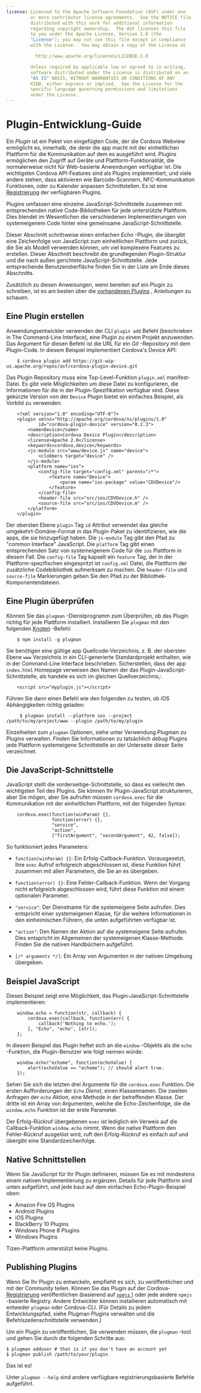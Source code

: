 ```yaml
---
license: Licensed to the Apache Software Foundation (ASF) under one
         or more contributor license agreements.  See the NOTICE file
         distributed with this work for additional information
         regarding copyright ownership.  The ASF licenses this file
         to you under the Apache License, Version 2.0 (the
         "License"); you may not use this file except in compliance
         with the License.  You may obtain a copy of the License at

           http://www.apache.org/licenses/LICENSE-2.0

         Unless required by applicable law or agreed to in writing,
         software distributed under the License is distributed on an
         "AS IS" BASIS, WITHOUT WARRANTIES OR CONDITIONS OF ANY
         KIND, either express or implied.  See the License for the
         specific language governing permissions and limitations
         under the License.
---
```


# Plugin-Entwicklung-Guide

Ein *Plugin* ist ein Paket von eingefügten Code, der die Cordova Webview ermöglicht es, innerhalb, die derer die app macht mit der einheitlichen Plattform für die Kommunikation auf dem es ausgeführt wird. Plugins ermöglichen den Zugriff auf Geräte und Plattform-Funktionalität, die normalerweise nicht für Web-basierte Anwendungen verfügbar ist. Die wichtigsten Cordova API-Features sind als Plugins implementiert, und viele andere stehen, dass aktivieren wie Barcode-Scannern, NFC-Kommunikation Funktionen, oder zu Kalender anpassen Schnittstellen. Es ist eine [Registrierung][1] der verfügbaren Plugins.

 [1]: http://plugins.cordova.io

Plugins umfassen eine einzelne JavaScript-Schnittstelle zusammen mit entsprechenden native Code-Bibliotheken für jede unterstützte Plattform. Dies blendet im Wesentlichen die verschiedenen Implementierungen von systemeigenem Code hinter eine gemeinsame JavaScript-Schnittstelle.

Dieser Abschnitt schrittweise einen einfachen *Echo* -Plugin, die übergibt eine Zeichenfolge von JavaScript zum einheitlichen Plattform und zurück, die Sie als Modell verwenden können, um viel komplexere Features zu erstellen. Dieser Abschnitt beschreibt die grundlegenden Plugin-Struktur und die nach außen gerichtete JavaScript-Schnittstelle. Jede entsprechende Benutzeroberfläche finden Sie in der Liste am Ende dieses Abschnitts.

Zusätzlich zu diesen Anweisungen, wenn bereiten auf ein Plugin zu schreiben, ist es am besten über die [vorhandenen Plugins][2] , Anleitungen zu schauen.

 [2]: http://cordova.apache.org/#contribute

## Eine Plugin erstellen

Anwendungsentwickler verwenden der CLI `plugin add` Befehl (beschrieben in The Command-Line Interface), eine Plugin zu einem Projekt anzuwenden. Das Argument für diesen Befehl ist die URL für ein *Git* -Repository mit dem Plugin-Code. In diesem Beispiel implementiert Cordova's Device API:

        $ cordova plugin add https://git-wip-us.apache.org/repos/asf/cordova-plugin-device.git
    

Das Plugin Repository muss eine Top-Level-Funktion `plugin.xml` manifest-Datei. Es gibt viele Möglichkeiten um diese Datei zu konfigurieren, die Informationen für die in der Plugin-Spezifikation verfügbar sind. Diese gekürzte Version von der `Device` Plugin bietet ein einfaches Beispiel, als Vorbild zu verwenden:

        <?xml version="1.0" encoding="UTF-8"?>
        <plugin xmlns="http://apache.org/cordova/ns/plugins/1.0"
                id="cordova-plugin-device" version="0.2.3">
            <name>Device</name>
            <description>Cordova Device Plugin</description>
            <license>Apache 2.0</license>
            <keywords>cordova,device</keywords>
            <js-module src="www/device.js" name="device">
                <clobbers target="device" />
            </js-module>
            <platform name="ios">
                <config-file target="config.xml" parent="/*">
                    <feature name="Device">
                        <param name="ios-package" value="CDVDevice"/>
                    </feature>
                </config-file>
                <header-file src="src/ios/CDVDevice.h" />
                <source-file src="src/ios/CDVDevice.m" />
            </platform>
        </plugin>
    

Der obersten Ebene `plugin` Tag `id` Attribut verwendet das gleiche umgekehrt-Domäne-Format in das Plugin-Paket zu identifizieren, wie die apps, die sie hinzugefügt haben. Die `js-module` Tag gibt den Pfad zu "common Interface" JavaScript. Die `platform` Tag gibt einen entsprechenden Satz von systemeigenem Code für die `ios` Plattform in diesem Fall. Die `config-file` Tag kapselt ein `feature` Tag, der in der Plattform-spezifischen eingespritzt ist `config.xml` Datei, die Plattform der zusätzliche Codebibliothek aufmerksam zu machen. Die `header-file` und `source-file` Markierungen geben Sie den Pfad zu der Bibliothek-Komponentendateien.

## Eine Plugin überprüfen

Können Sie das `plugman` -Dienstprogramm zum Überprüfen, ob das Plugin richtig für jede Plattform installiert. Installieren Sie `plugman` mit den folgenden [Knoten][3] -Befehl:

 [3]: http://nodejs.org/

        $ npm install -g plugman
    

Sie benötigen eine gültige app Quellcode-Verzeichnis, z. B. der obersten Ebene `www` Verzeichnis in ein CLI-generierte Standardprojekt enthalten, wie in der Command-Line Interface beschrieben. Sicherstellen, dass der app `index.html` Homepage verweisen den Namen der das Plugin-JavaScript-Schnittstelle, als handele es sich im gleichen Quellverzeichnis,:

        <script src="myplugin.js"></script>
    

Führen Sie dann einen Befehl wie den folgenden zu testen, ob iOS Abhängigkeiten richtig geladen:

         $ plugman install --platform ios --project /path/to/my/project/www --plugin /path/to/my/plugin
    

Einzelheiten zum `plugman` Optionen, siehe unter Verwendung Plugman zu Plugins verwalten. Finden Sie Informationen zu tatsächlich *debug* Plugins jede Plattform systemeigene Schnittstelle an der Unterseite dieser Seite verzeichnet.

## Die JavaScript-Schnittstelle

JavaScript stellt die vorderseitige-Schnittstelle, so dass es vielleicht den wichtigsten Teil des Plugins. Sie können Ihr Plugin-JavaScript strukturieren, aber Sie mögen, aber Sie aufrufen müssen `cordova.exec` für die Kommunikation mit der einheitlichen Plattform, mit der folgenden Syntax:

        cordova.exec(function(winParam) {},
                     function(error) {},
                     "service",
                     "action",
                     ["firstArgument", "secondArgument", 42, false]);
    

So funktioniert jedes Parameters:

*   `function(winParam) {}`: Ein Erfolg-Callback-Funktion. Vorausgesetzt, Ihre `exec` Aufruf erfolgreich abgeschlossen ist, diese Funktion führt zusammen mit allen Parametern, die Sie an es übergeben.

*   `function(error) {}`: Eine Fehler-Callback-Funktion. Wenn der Vorgang nicht erfolgreich abgeschlossen wird, führt diese Funktion mit einem optionalen Parameter.

*   `"service"`: Der Dienstname für die systemeigene Seite aufrufen. Dies entspricht einer systemeigenen Klasse, für die weitere Informationen in den einheimischen Führern, die unten aufgeführten verfügbar ist.

*   `"action"`: Den Namen der Aktion auf die systemeigene Seite aufrufen. Dies entspricht im Allgemeinen der systemeigenen Klasse-Methode. Finden Sie die nativen Handbüchern aufgeführt.

*   `[/* arguments */]`: Ein Array von Argumenten in der nativen Umgebung übergeben.

## Beispiel JavaScript

Dieses Beispiel zeigt eine Möglichkeit, das Plugin-JavaScript-Schnittstelle implementieren:

        window.echo = function(str, callback) {
            cordova.exec(callback, function(err) {
                callback('Nothing to echo.');
            }, "Echo", "echo", [str]);
        };
    

In diesem Beispiel das Plugin heftet sich an die `window` -Objekts als die `echo` -Funktion, die Plugin-Benutzer wie folgt nennen würde:

        window.echo("echome", function(echoValue) {
            alert(echoValue == "echome"); // should alert true.
        });
    

Sehen Sie sich die letzten drei Argumente für die `cordova.exec` Funktion. Die ersten Aufforderungen der `Echo` *Dienst*, einen Klassennamen. Die zweiten Anfragen der `echo` *Aktion*, eine Methode in der betreffenden Klasse. Der dritte ist ein Array von Argumenten, welche die Echo-Zeichenfolge, die die `window.echo` Funktion ist der erste Parameter.

Der Erfolg-Rückruf übergebenen `exec` ist lediglich ein Verweis auf die Callback-Funktion `window.echo` nimmt. Wenn die native Plattform den Fehler-Rückruf ausgelöst wird, ruft den Erfolg-Rückruf es einfach auf und übergibt eine Standardzeichenfolge.

## Native Schnittstellen

Wenn Sie JavaScript für Ihr Plugin definieren, müssen Sie es mit mindestens einem nativen Implementierung zu ergänzen. Details für jede Plattform sind unten aufgeführt, und jede baut auf dem einfachen Echo-Plugin-Beispiel oben:

*   Amazon Fire OS Plugins
*   Android Plugins
*   iOS Plugins
*   BlackBerry 10 Plugins
*   Windows Phone 8 Plugins
*   Windows Plugins

Tizen-Plattform unterstützt keine Plugins.

## Publishing Plugins

Wenn Sie Ihr Plugin zu entwickeln, empfiehlt es sich, zu veröffentlichen und mit der Community teilen. Können Sie das Plugin auf der Cordova- [Registrierung][1] veröffentlichen (basierend auf [ `npmjs` ][4]) oder jede andere `npmjs` -basierte Registry. Andere Entwickler können installieren automatisch mit entweder `plugman` oder Cordova-CLI. (Für Details zu jedem Entwicklungspfad, siehe Plugman Plugins verwalten und die Befehlszeilenschnittstelle verwenden.)

 [4]: https://github.com/isaacs/npmjs.org

Um ein Plugin zu veröffentlichen, Sie verwenden müssen, die `plugman` -tool und gehen Sie durch die folgenden Schritte aus:

    $ plugman adduser # that is if you don't have an account yet
    $ plugman publish /path/to/your/plugin
    

Das ist es!

Unter `plugman --help` sind andere verfügbare registrierungsbasierte Befehle aufgeführt.
